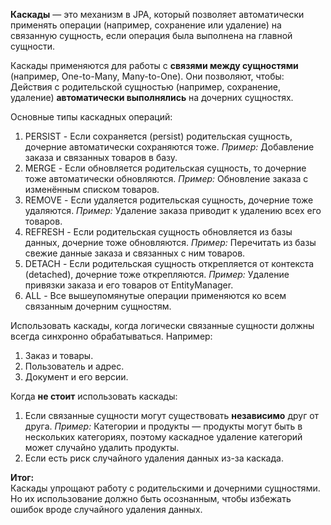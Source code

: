 **Каскады** — это механизм в JPA, который позволяет автоматически применять операции (например, сохранение или удаление) на связанную сущность, если операция была выполнена на главной сущности.

Каскады применяются для работы с **связями между сущностями** (например, One-to-Many, Many-to-One). Они позволяют, чтобы: Действия с родительской сущностью (например, сохранение, удаление) **автоматически выполнялись** на дочерних сущностях.

Основные типы каскадных операций:
1. PERSIST - Если сохраняется (persist) родительская сущность, дочерние автоматически сохраняются тоже. 
   _Пример:_ Добавление заказа и связанных товаров в базу.
2. MERGE - Если обновляется родительская сущность, то дочерние тоже автоматически обновляются. 
   _Пример:_ Обновление заказа с изменённым списком товаров.
3. REMOVE - Если удаляется родительская сущность, дочерние тоже удаляются. 
   _Пример:_ Удаление заказа приводит к удалению всех его товаров.
4. REFRESH - Если родительская сущность обновляется из базы данных, дочерние тоже обновляются. 
   _Пример:_ Перечитать из базы свежие данные заказа и связанных с ним товаров.
5. DETACH - Если родительская сущность открепляется от контекста (detached), дочерние тоже открепляются. 
   _Пример:_ Удаление привязки заказа и его товаров от EntityManager.
6. ALL - Все вышеупомянутые операции применяются ко всем связанным дочерним сущностям.

Использовать каскады, когда логически связанные сущности должны всегда синхронно обрабатываться. Например:
1. Заказ и товары.
2. Пользователь и адрес.
3. Документ и его версии.

Когда **не стоит** использовать каскады:
1. Если связанные сущности могут существовать **независимо** друг от друга. _Пример:_ Категории и продукты — продукты могут быть в нескольких категориях, поэтому каскадное удаление категорий может случайно удалить продукты.
2. Если есть риск случайного удаления данных из-за каскада.

**Итог:**  
Каскады упрощают работу с родительскими и дочерними сущностями. Но их использование должно быть осознанным, чтобы избежать ошибок вроде случайного удаления данных.